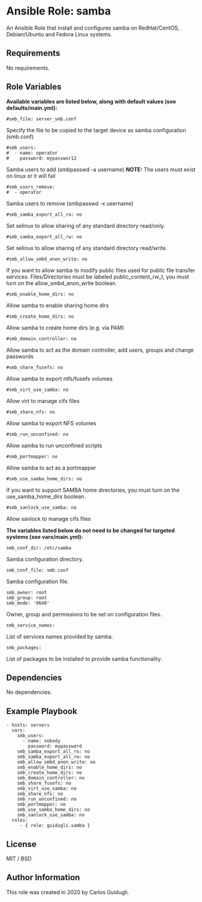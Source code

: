 Ansible Role: samba
=========

An Ansible Role that install and configures samba on RedHat/CentOS, Debian/Ubuntu and Fedora Linux systems.

Requirements
------------

No requirements.

Role Variables
--------------

**Available variables are listed below, along with default values (see defaults/main.yml):**

    #smb_file: server_smb.conf

Specify the file to be copied to the target device as samba configuration (smb.conf)

    #smb_users:
    #  - name: operator
    #    password: mypasswor12

Samba users to add (smbpasswd -a username)
**NOTE:** The users must exist on linux or it will fail

    #smb_users_remove:
    #  - operator

Samba users to remove (smbpasswd -x username)

    #smb_samba_export_all_ro: no

Set selinux to allow sharing of any standard directory read/only.

    #smb_samba_export_all_rw: no

Set selinux to allow sharing of any standard directory read/write.

    #smb_allow_smbd_anon_write: no

If you want to allow samba to modify public files used for public file transfer services. Files/Directories must be labeled public_content_rw_t, you must turn on the allow_smbd_anon_write boolean.

    #smb_enable_home_dirs: no

Allow samba to enable sharing home dirs

    #smb_create_home_dirs: no

Allow samba to create home dirs (e.g. via PAM)

    #smb_domain_controller: no

Allow samba to act as the domain controller, add users, groups and change passwords

    #smb_share_fusefs: no

Allow samba to export ntfs/fusefs volumes

    #smb_virt_use_samba: no

Allow virt to manage cifs files

    #smb_share_nfs: no

Allow samba to export NFS volumes

    #smb_run_unconfined: no

Allow samba to run unconfined scripts

    #smb_portmapper: no

Allow samba to act as a portmapper

    #smb_use_samba_home_dirs: no

If you want to support SAMBA home directories, you must turn on the use_samba_home_dirs boolean.

    #smb_sanlock_use_samba: no

Allow sanlock to manage cifs files

**The variables listed below do not need to be changed for targeted systems (see vars/main.yml):**

    smb_conf_dir: /etc/samba

Samba configuration directory.

    smb_conf_file: smb.conf

Samba configuration file.

    smb_owner: root
    smb_group: root
    smb_mode: '0640'

Owner, group and permissions to be set on configuration files.

    smb_service_names:

List of services names provided by samba.

    smb_packages:

List of packages to be installed to provide samba functionality.

Dependencies
------------

No dependencies.

Example Playbook
----------------

    - hosts: servers
      vars:
        smb_users:
          - name: nobody
            password: mypassword
        smb_samba_export_all_ro: no
        smb_samba_export_all_rw: no
        smb_allow_smbd_anon_write: no
        smb_enable_home_dirs: no
        smb_create_home_dirs: no
        smb_domain_controller: no
        smb_share_fusefs: no
        smb_virt_use_samba: no
        smb_share_nfs: no
        smb_run_unconfined: no
        smb_portmapper: no
        smb_use_samba_home_dirs: no
        smb_sanlock_use_samba: no
      roles:
         - { role: guidugli.samba }

License
-------

MIT / BSD

Author Information
------------------

This role was created in 2020 by Carlos Guidugli.
